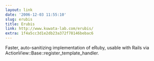 ```yaml
---
layout: link
date: '2006-12-03 11:55:10'
slug: erubis
title: Erubis
link: http://www.kuwata-lab.com/erubis/
extra: 1f4a5cc3d1e2db23a372f78146bebac6
---
```


Faster, auto-sanitizing implementation of eRuby, usable with Rails via ActionView::Base::register_template_handler.